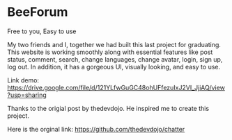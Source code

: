 # BeeForum
Free to you, Easy to use

My two friends and I, together we had built this last project for graduating. This website is working smoothly along with essential features like post status, comment, search, change languages, change avatar, login, sign up, log out. In addition, it has a gorgeous UI, visually looking, and easy to use.

Link demo: https://drive.google.com/file/d/121YLfwGuGC48ohUFfezuIxJ2VI_JjiAQ/view?usp=sharing

Thanks to the origial post by thedevdojo. He inspired me to create this project.

Here is the orginal link: https://github.com/thedevdojo/chatter
